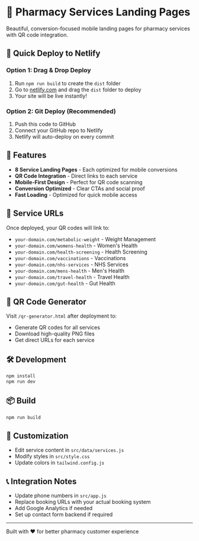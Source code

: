 # 🏥 Pharmacy Services Landing Pages

Beautiful, conversion-focused mobile landing pages for pharmacy services with QR code integration.

## 🚀 Quick Deploy to Netlify

### Option 1: Drag & Drop Deploy
1. Run `npm run build` to create the `dist` folder
2. Go to [netlify.com](https://netlify.com) and drag the `dist` folder to deploy
3. Your site will be live instantly!

### Option 2: Git Deploy (Recommended)
1. Push this code to GitHub
2. Connect your GitHub repo to Netlify
3. Netlify will auto-deploy on every commit

## 📱 Features

- **8 Service Landing Pages** - Each optimized for mobile conversions
- **QR Code Integration** - Direct links to each service
- **Mobile-First Design** - Perfect for QR code scanning
- **Conversion Optimized** - Clear CTAs and social proof
- **Fast Loading** - Optimized for quick mobile access

## 🎯 Service URLs

Once deployed, your QR codes will link to:
- `your-domain.com/metabolic-weight` - Weight Management
- `your-domain.com/womens-health` - Women's Health  
- `your-domain.com/health-screening` - Health Screening
- `your-domain.com/vaccinations` - Vaccinations
- `your-domain.com/nhs-services` - NHS Services
- `your-domain.com/mens-health` - Men's Health
- `your-domain.com/travel-health` - Travel Health
- `your-domain.com/gut-health` - Gut Health

## 📄 QR Code Generator

Visit `/qr-generator.html` after deployment to:
- Generate QR codes for all services
- Download high-quality PNG files
- Get direct URLs for each service

## 🛠️ Development

```bash
npm install
npm run dev
```

## 📦 Build

```bash
npm run build
```

## 🎨 Customization

- Edit service content in `src/data/services.js`
- Modify styles in `src/style.css`
- Update colors in `tailwind.config.js`

## 📞 Integration Notes

- Update phone numbers in `src/app.js`
- Replace booking URLs with your actual booking system
- Add Google Analytics if needed
- Set up contact form backend if required

---

Built with ❤️ for better pharmacy customer experience 